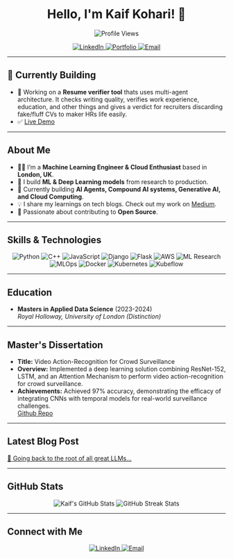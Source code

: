 <h1 align="center">Hello, I'm Kaif Kohari! 👋</h1>

<p align="center">
  <img src="https://komarev.com/ghpvc/?username=Kaif10&style=flat-square&color=blue" alt="Profile Views"/>
</p>

<p align="center">
  <a href="https://www.linkedin.com/in/kaif-kohari-a34433190/">
    <img src="https://img.shields.io/badge/LinkedIn-Kaif%20Kohari-blue?style=for-the-badge&logo=linkedin" alt="LinkedIn"/>
  </a>
  <a href="https://kaif10.github.io/CV.pdf">
    <img src="https://img.shields.io/badge/Portfolio-Resume-green?style=for-the-badge&logo=About.me" alt="Portfolio"/>
  </a>
  <a href="mailto:kaifkohari10@gmail.com">
    <img src="https://img.shields.io/badge/Email-kaifkohari10@gmail.com-red?style=for-the-badge&logo=gmail" alt="Email"/>
  </a>
</p>

---

## 🚧 Currently Building

- 🧠 Working on a **Resume verifier tool**  thats uses multi-agent architecture. It checks writing quality, verifies work experience, education, and other things and gives a verdict for recruiters discarding fake/fluff CVs to maker HRs life easily.
- ✅ [Live Demo](https://multi-agent-hr.streamlit.app/#cv-verifier-multi-agent-hr)

---

## About Me

- 👨‍💻 I’m a **Machine Learning Engineer & Cloud Enthusiast** based in **London, UK**.
- 🔭 I build **ML & Deep Learning models** from research to production.
- 🚀 Currently building **AI Agents, Compound AI systems, Generative AI, and Cloud Computing**.
- 💡 I share my learnings on tech blogs. Check out my work on [Medium](https://medium.com/@kaifkohari10).
- 🤝 Passionate about contributing to **Open Source**.

---

## Skills & Technologies

<p align="center">
  <img src="https://img.shields.io/badge/Python-3776AB?style=for-the-badge&logo=python&logoColor=white" alt="Python"/>
  <img src="https://img.shields.io/badge/C++-00599C?style=for-the-badge&logo=cplusplus&logoColor=white" alt="C++"/>
  <img src="https://img.shields.io/badge/JavaScript-F7DF1E?style=for-the-badge&logo=javascript&logoColor=black" alt="JavaScript"/>
  <img src="https://img.shields.io/badge/Django-092E20?style=for-the-badge&logo=django&logoColor=white" alt="Django"/>
  <img src="https://img.shields.io/badge/Flask-000000?style=for-the-badge&logo=flask&logoColor=white" alt="Flask"/>
  <img src="https://img.shields.io/badge/AWS-232F3E?style=for-the-badge&logo=amazonaws&logoColor=white" alt="AWS"/>
  <img src="https://img.shields.io/badge/ML%20Research-FF69B4?style=for-the-badge&logo=data&logoColor=white" alt="ML Research"/>
  <img src="https://img.shields.io/badge/MLOps-6600CC?style=for-the-badge&logo=jenkins&logoColor=white" alt="MLOps"/>
  <img src="https://img.shields.io/badge/Docker-2496ED?style=for-the-badge&logo=docker&logoColor=white" alt="Docker"/>
  <img src="https://img.shields.io/badge/Kubernetes-326CE5?style=for-the-badge&logo=kubernetes&logoColor=white" alt="Kubernetes"/>
  <img src="https://img.shields.io/badge/Kubeflow-0080FF?style=for-the-badge&logo=&logoColor=white" alt="Kubeflow"/>
</p>

---

## Education

- **Masters in Applied Data Science** (2023-2024)  
  *Royal Holloway, University of London (Distinction)*

---


## Master's Dissertation

- **Title:** Video Action-Recognition for Crowd Surveillance  
- **Overview:** Implemented a deep learning solution combining ResNet-152, LSTM, and an Attention Mechanism to perform video action-recognition for crowd surveillance.  
- **Achievements:** Achieved 97% accuracy, demonstrating the efficacy of integrating CNNs with temporal models for real-world surveillance challenges.  
[Github Repo](https://github.com/Kaif10/Action-Recognition-in-Videos)

---


## Latest Blog Post

[🔗 Going back to the root of all great LLMs…](https://medium.com/@kaifkohari10/going-back-to-the-root-of-all-great-llms-dc001cb0258f)

---

## GitHub Stats

<div align="center">
  <img src="https://github-readme-stats.vercel.app/api?username=Kaif10&show_icons=true&count_private=true&theme=radical" alt="Kaif's GitHub Stats"/>
  <img src="https://github-readme-streak-stats.herokuapp.com/?user=Kaif10&theme=radical" alt="GitHub Streak Stats"/>
</div>

---

## Connect with Me

<p align="center">
  <a href="https://www.linkedin.com/in/kaif-kohari-a34433190/">
    <img src="https://img.shields.io/badge/LinkedIn-Kaif%20Kohari-blue?style=for-the-badge&logo=linkedin" alt="LinkedIn"/>
  </a>
  <a href="mailto:kaifkohari10@gmail.com">
    <img src="https://img.shields.io/badge/Email-kaifkohari10@gmail.com-red?style=for-the-badge&logo=gmail" alt="Email"/>
  </a>
</p>

